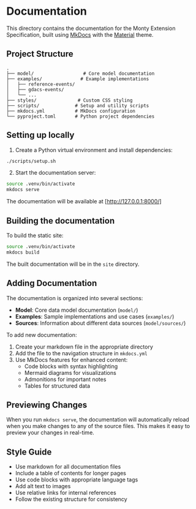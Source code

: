 # Documentation

This directory contains the documentation for the Monty Extension Specification, built using [MkDocs](https://www.mkdocs.org/) with the [Material](https://squidfunk.github.io/mkdocs-material/) theme.

## Project Structure

```console
.
├── model/                  # Core model documentation
├── examples/              # Example implementations
│   ├── reference-events/
│   ├── gdacs-events/
│   └── ...
├── styles/               # Custom CSS styling
├── scripts/             # Setup and utility scripts
├── mkdocs.yml           # MkDocs configuration
└── pyproject.toml       # Python project dependencies
```

## Setting up locally

1. Create a Python virtual environment and install dependencies:

```bash
./scripts/setup.sh
```

2. Start the documentation server:

```bash
source .venv/bin/activate
mkdocs serve
```

The documentation will be available at [http://127.0.0.1:8000/]

## Building the documentation

To build the static site:

```bash
source .venv/bin/activate
mkdocs build
```

The built documentation will be in the `site` directory.

## Adding Documentation

The documentation is organized into several sections:

- **Model**: Core data model documentation (`model/`)
- **Examples**: Sample implementations and use cases (`examples/`)
- **Sources**: Information about different data sources (`model/sources/`)

To add new documentation:

1. Create your markdown file in the appropriate directory
2. Add the file to the navigation structure in `mkdocs.yml`
3. Use MkDocs features for enhanced content:
   - Code blocks with syntax highlighting
   - Mermaid diagrams for visualizations
   - Admonitions for important notes
   - Tables for structured data

## Previewing Changes

When you run `mkdocs serve`, the documentation will automatically reload when you make changes to any of the source files. This makes it easy to preview your changes in real-time.

## Style Guide

- Use markdown for all documentation files
- Include a table of contents for longer pages
- Use code blocks with appropriate language tags
- Add alt text to images
- Use relative links for internal references
- Follow the existing structure for consistency
